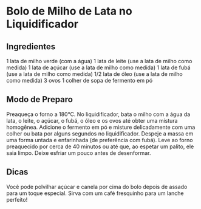 # Bolo de Milho de Lata no Liquidificador
## Ingredientes

1 lata de milho verde (com a água)
1 lata de leite (use a lata de milho como medida)
1 lata de açúcar (use a lata de milho como medida)
1 lata de fubá (use a lata de milho como medida)
1/2 lata de óleo (use a lata de milho como medida)
3 ovos
1 colher de sopa de fermento em pó

## Modo de Preparo

Preaqueça o forno a 180°C.
No liquidificador, bata o milho com a água da lata, o leite, o açúcar, o fubá, o óleo e os ovos até obter uma mistura homogênea.
Adicione o fermento em pó e misture delicadamente com uma colher ou bata por alguns segundos no liquidificador.
Despeje a massa em uma forma untada e enfarinhada (de preferência com fubá).
Leve ao forno preaquecido por cerca de 40 minutos ou até que, ao espetar um palito, ele saia limpo.
Deixe esfriar um pouco antes de desenformar.

## Dicas

Você pode polvilhar açúcar e canela por cima do bolo depois de assado para um toque especial.
Sirva com um café fresquinho para um lanche perfeito!
